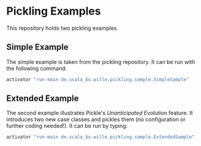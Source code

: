 # Pickling Examples

This repository holds two pickling examples.


## Simple Example

The simple example is taken from the pickling repository. It can be run with the following command:

```bash
activator "run-main de.scala_bs.wille.pickling.sample.SimpleSample"
```


## Extended Example

The second example illustrates Pickle's _Unanticipated Evolution_ feature.
It introduces two new case classes and pickles them (no configuration or further coding needed!).
It can be run by typing:

```bash
activator "run-main de.scala_bs.wille.pickling.sample.ExtendedSample"
```
